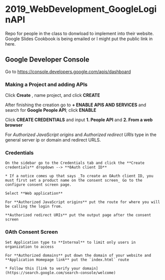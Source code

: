 # 2019_WebDevelopment_GoogleLoginAPI
Repo for people in the class to donwload to implement into their website. Google Slides Cookbook is being emailed or I might put the
public link in here. <br>


## Google Developer Console 
  Go to https://console.developers.google.com/apis/dashboard
  
 ### Making a Project and adding APIs
  
  Click **Create** , name project, and click **CREATE**
  
  After finishing the creation go to **+ ENABLE APIS AND SERVICES** and search for **Google People API**; click **ENABLE**
  
  Click **CREATE CREDENTIALS** and input **1. People API** and **2. From a web browser** 
  
  For *Authorized JavaScript origins* and *Authorized redirect URIs* type in the general server ip or domain and redirect URLS.
  
  
  ### Credentials
 
    On the sidebar go to the Credentials tab and click the **Create credentials** dropdown --> **0Auth client ID**
 
    * If a notice comes up that says _To create an OAuth client ID, you must first set a product name on the consent screen_ Go to the  configure consent screen page.

    Select **Web application**  

    For **Authorized JavaScript origins** put the route for where you will be calling the login from.

    **Authorized redirect URIs** put the output page after the consent screen

  ### 0Ath Consent Screen

    Set Application type to **Internal** to limit only users in organization to access

    For **Authorized domains** put down the domain of your website and **Application Homepage link** put the `index.html` route

    * Follow this [link to verify your domain](https://search.google.com/search-console/welcome)

  




 
  

